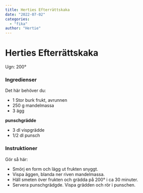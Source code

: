 ```yaml
---
title: Herties Efterrättskaka
date: "2022-07-02"
categories:
  - "fika"
author: "Hertie"
---
```


# Herties Efterrättskaka

Ugn: 200&#176;

### Ingredienser

Det här behöver du:

- 1 Stor burk frukt, avrunnen
- 250 g mandelmassa
- 3 ägg

**punschgrädde**

- 3 dl vispgrädde
- 1/2 dl punsch

### Instruktioner 

Gör så här:

- Smörj en form och lägg ut frukten snyggt.
- Vispa äggen, blanda ner riven mandelmassa.
- Häll smeten över frukten och grädda på 200&#176; i ca 30 minuter.
- Servera punschgrädgde. Vispa grädden och rör i punschen.
